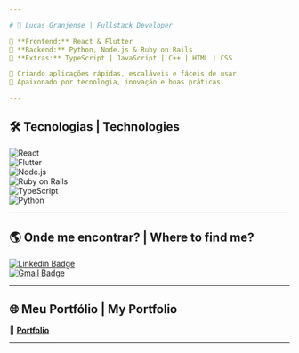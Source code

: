 ```yaml
---

# 🚀 Lucas Granjense | Fullstack Developer  

🔹 **Frontend:** React & Flutter  
🔹 **Backend:** Python, Node.js & Ruby on Rails  
🔹 **Extras:** TypeScript | JavaScript | C++ | HTML | CSS  

🎯 Criando aplicações rápidas, escaláveis e fáceis de usar.  
📍 Apaixonado por tecnologia, inovação e boas práticas.  

---
```


## 🛠️ Tecnologias | Technologies  

![React](https://img.shields.io/badge/-React-61DAFB?style=flat-square&logo=react&logoColor=white)  
![Flutter](https://img.shields.io/badge/-Flutter-02569B?style=flat-square&logo=flutter&logoColor=white)  
![Node.js](https://img.shields.io/badge/-Node.js-339933?style=flat-square&logo=node.js&logoColor=white)  
![Ruby on Rails](https://img.shields.io/badge/-Ruby%20on%20Rails-CC0000?style=flat-square&logo=ruby-on-rails&logoColor=white)  
![TypeScript](https://img.shields.io/badge/-TypeScript-007ACC?style=flat-square&logo=typescript&logoColor=white)  
![Python](https://img.shields.io/badge/-Python-F7DF1E?style=flat-square&logo=python&logoColor=black)  

---

## 🌎 Onde me encontrar? | Where to find me?  

[![Linkedin Badge](https://img.shields.io/badge/-Lucas%20Granjense-0077B5?style=flat-square&logo=Linkedin&logoColor=white&link=https://www.linkedin.com/in/lucas-granjense-5869811b8/)](https://www.linkedin.com/in/lucas-granjense-5869811b8/)  
[![Gmail Badge](https://img.shields.io/badge/-23.lucasdoliveira@gmail.com-D14836?style=flat-square&logo=Gmail&logoColor=white&link=mailto:23.lucasdoliveira@gmail.com)](mailto:23.lucasdoliveira@gmail.com)  

---

## 🌐 Meu Portfólio | My Portfolio  
🔗 **[Portfolio](https://portfolio-luc4sgr.vercel.app/)**  

---

